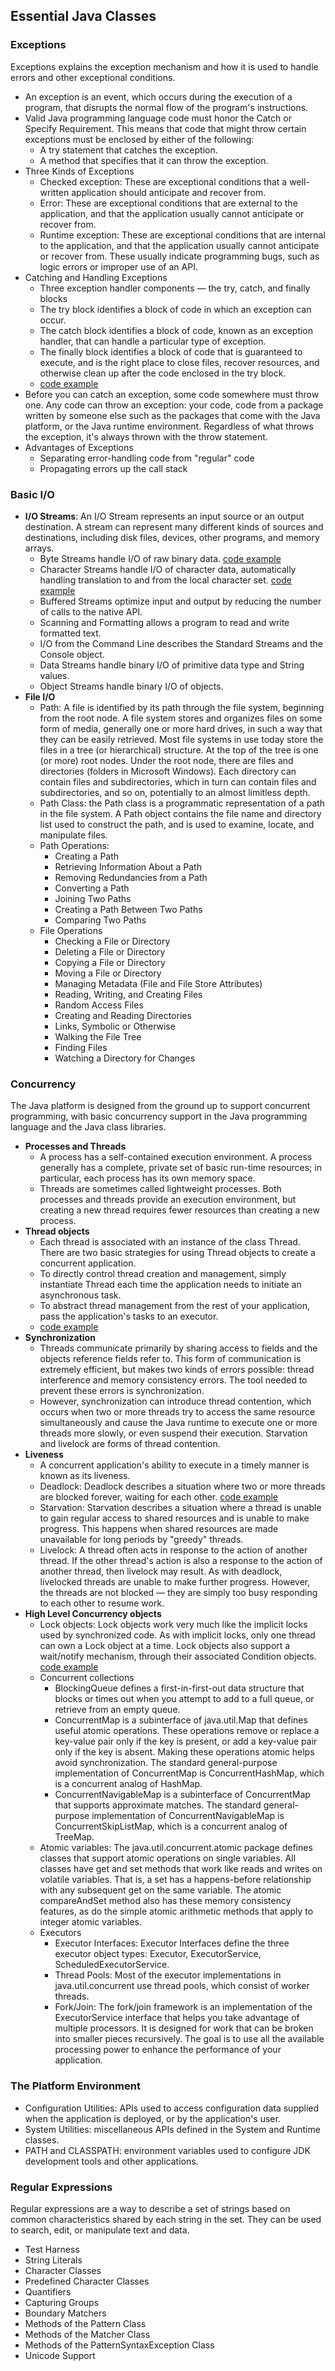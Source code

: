 ## Essential Java Classes 

### Exceptions

Exceptions explains the exception mechanism and how it is used to handle errors and other exceptional conditions.

* An exception is an event, which occurs during the execution of a program, that disrupts the normal flow of the program's instructions.
* Valid Java programming language code must honor the Catch or Specify Requirement. This means that code that might throw certain exceptions must be enclosed by either of the following:
    * A try statement that catches the exception.
    * A method that specifies that it can throw the exception.
* Three Kinds of Exceptions
    * Checked exception: These are exceptional conditions that a well-written application should anticipate and recover from.
    * Error: These are exceptional conditions that are external to the application, and that the application usually cannot anticipate or recover from.
    * Runtime exception: These are exceptional conditions that are internal to the application, and that the application usually cannot anticipate or recover from. These usually indicate programming bugs, such as logic errors or improper use of an API. 
* Catching and Handling Exceptions
    * Three exception handler components — the try, catch, and finally blocks
    * The try block identifies a block of code in which an exception can occur.
    * The catch block identifies a block of code, known as an exception handler, that can handle a particular type of exception.
    * The finally block identifies a block of code that is guaranteed to execute, and is the right place to close files, recover resources, and otherwise clean up after the code enclosed in the try block.
    * [code example](https://github.com/kaiyuean/presentation1/blob/master/src/Exceptions.java)
* Before you can catch an exception, some code somewhere must throw one. Any code can throw an exception: your code, code from a package written by someone else such as the packages that come with the Java platform, or the Java runtime environment. Regardless of what throws the exception, it's always thrown with the throw statement.
* Advantages of Exceptions
    * Separating error-handling code from "regular" code
    * Propagating errors up the call stack

### Basic I/O

* **I/O Streams**: An I/O Stream represents an input source or an output destination. A stream can represent many different kinds of sources and destinations, including disk files, devices, other programs, and memory arrays.
    * Byte Streams handle I/O of raw binary data. [code example](https://github.com/kaiyuean/presentation1/blob/master/src/ByteStreams.java)
    * Character Streams handle I/O of character data, automatically handling translation to and from the local character set. [code example](https://github.com/kaiyuean/presentation1/blob/master/src/CharacterStreams.java)
    * Buffered Streams optimize input and output by reducing the number of calls to the native API.
    * Scanning and Formatting allows a program to read and write formatted text.
    * I/O from the Command Line describes the Standard Streams and the Console object.
    * Data Streams handle binary I/O of primitive data type and String values.
    * Object Streams handle binary I/O of objects.
* **File I/O**
    * Path: A file is identified by its path through the file system, beginning from the root node. A file system stores and organizes files on some form of media, generally one or more hard drives, in such a way that they can be easily retrieved. Most file systems in use today store the files in a tree (or hierarchical) structure. At the top of the tree is one (or more) root nodes. Under the root node, there are files and directories (folders in Microsoft Windows). Each directory can contain files and subdirectories, which in turn can contain files and subdirectories, and so on, potentially to an almost limitless depth.
    * Path Class: the Path class is a programmatic representation of a path in the file system. A Path object contains the file name and directory list used to construct the path, and is used to examine, locate, and manipulate files.
    * Path Operations:
        * Creating a Path
        * Retrieving Information About a Path
        * Removing Redundancies from a Path
        * Converting a Path
        * Joining Two Paths
        * Creating a Path Between Two Paths
        * Comparing Two Paths
    * File Operations
        * Checking a File or Directory
        * Deleting a File or Directory
        * Copying a File or Directory
        * Moving a File or Directory
        * Managing Metadata (File and File Store Attributes)
        * Reading, Writing, and Creating Files
        * Random Access Files
        * Creating and Reading Directories
        * Links, Symbolic or Otherwise
        * Walking the File Tree
        * Finding Files
        * Watching a Directory for Changes

### Concurrency

The Java platform is designed from the ground up to support concurrent programming, with basic concurrency support in the Java programming language and the Java class libraries. 

* **Processes and Threads**
    * A process has a self-contained execution environment. A process generally has a complete, private set of basic run-time resources; in particular, each process has its own memory space.
    * Threads are sometimes called lightweight processes. Both processes and threads provide an execution environment, but creating a new thread requires fewer resources than creating a new process.
* **Thread objects**
    * Each thread is associated with an instance of the class Thread. There are two basic strategies for using Thread objects to create a concurrent application.
    * To directly control thread creation and management, simply instantiate Thread each time the application needs to initiate an asynchronous task.
    * To abstract thread management from the rest of your application, pass the application's tasks to an executor.
    * [code example](https://github.com/kaiyuean/presentation1/blob/master/src/ThreadObject.java)
* **Synchronization**
    * Threads communicate primarily by sharing access to fields and the objects reference fields refer to. This form of communication is extremely efficient, but makes two kinds of errors possible: thread interference and memory consistency errors. The tool needed to prevent these errors is synchronization.
    * However, synchronization can introduce thread contention, which occurs when two or more threads try to access the same resource simultaneously and cause the Java runtime to execute one or more threads more slowly, or even suspend their execution. Starvation and livelock are forms of thread contention. 
* **Liveness**
    * A concurrent application's ability to execute in a timely manner is known as its liveness.
    * Deadlock: Deadlock describes a situation where two or more threads are blocked forever, waiting for each other. [code example](https://github.com/kaiyuean/presentation1/blob/master/src/Deadlock.java)
    * Starvation: Starvation describes a situation where a thread is unable to gain regular access to shared resources and is unable to make progress. This happens when shared resources are made unavailable for long periods by "greedy" threads. 
    * Livelock: A thread often acts in response to the action of another thread. If the other thread's action is also a response to the action of another thread, then livelock may result. As with deadlock, livelocked threads are unable to make further progress. However, the threads are not blocked — they are simply too busy responding to each other to resume work. 
* **High Level Concurrency objects**
    * Lock objects: Lock objects work very much like the implicit locks used by synchronized code. As with implicit locks, only one thread can own a Lock object at a time. Lock objects also support a wait/notify mechanism, through their associated Condition objects. [code example](https://github.com/kaiyuean/presentation1/blob/master/src/Lock.java)
    * Concurrent collections
        * BlockingQueue defines a first-in-first-out data structure that blocks or times out when you attempt to add to a full queue, or retrieve from an empty queue.
        * ConcurrentMap is a subinterface of java.util.Map that defines useful atomic operations. These operations remove or replace a key-value pair only if the key is present, or add a key-value pair only if the key is absent. Making these operations atomic helps avoid synchronization. The standard general-purpose implementation of ConcurrentMap is ConcurrentHashMap, which is a concurrent analog of HashMap.
        * ConcurrentNavigableMap is a subinterface of ConcurrentMap that supports approximate matches. The standard general-purpose implementation of ConcurrentNavigableMap is ConcurrentSkipListMap, which is a concurrent analog of TreeMap.
    * Atomic variables: The java.util.concurrent.atomic package defines classes that support atomic operations on single variables. All classes have get and set methods that work like reads and writes on volatile variables. That is, a set has a happens-before relationship with any subsequent get on the same variable. The atomic compareAndSet method also has these memory consistency features, as do the simple atomic arithmetic methods that apply to integer atomic variables.
    * Executors
        * Executor Interfaces: Executor Interfaces define the three executor object types: Executor, ExecutorService, ScheduledExecutorService.
        * Thread Pools: Most of the executor implementations in java.util.concurrent use thread pools, which consist of worker threads.
        * Fork/Join: The fork/join framework is an implementation of the ExecutorService interface that helps you take advantage of multiple processors. It is designed for work that can be broken into smaller pieces recursively. The goal is to use all the available processing power to enhance the performance of your application.

### The Platform Environment

* Configuration Utilities: APIs used to access configuration data supplied when the application is deployed, or by the application's user.
* System Utilities: miscellaneous APIs defined in the System and Runtime classes.
* PATH and CLASSPATH: environment variables used to configure JDK development tools and other applications.

### Regular Expressions

Regular expressions are a way to describe a set of strings based on common characteristics shared by each string in the set. They can be used to search, edit, or manipulate text and data.

* Test Harness
* String Literals
* Character Classes
* Predefined Character Classes
* Quantifiers
* Capturing Groups
* Boundary Matchers
* Methods of the Pattern Class
* Methods of the Matcher Class
* Methods of the PatternSyntaxException Class
* Unicode Support
